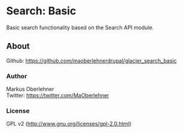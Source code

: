 # Search: Basic
Basic search functionality based on the Search API module.

## About
Github: https://github.com/maoberlehnerdrupal/glacier_search_basic

### Author
Markus Oberlehner  
Twitter: https://twitter.com/MaOberlehner

### License
GPL v2 (http://www.gnu.org/licenses/gpl-2.0.html)
